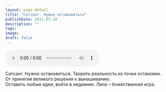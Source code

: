 ```yaml
---
layout: page-detail
title: "Сатсанг. Нужно остановиться"
publishDate: 2011.07.18
description: ""
tags:
image:
draft: false
---
```


<audio title="2011.07.18 - Сатсанг. Нужно остановиться.mp3" src="/upload/iblock/341/341c7213722bb18dba96bb8f8cd783b2.mp3" controls=""></audio>

 Сатсанг. Нужно остановиться. Творить реальность из точки остановки.  
От принятия великого решения к вынашиванию.  
Оставить любые идеи, войти в недеяние. Лила – божественная игра.  

  
